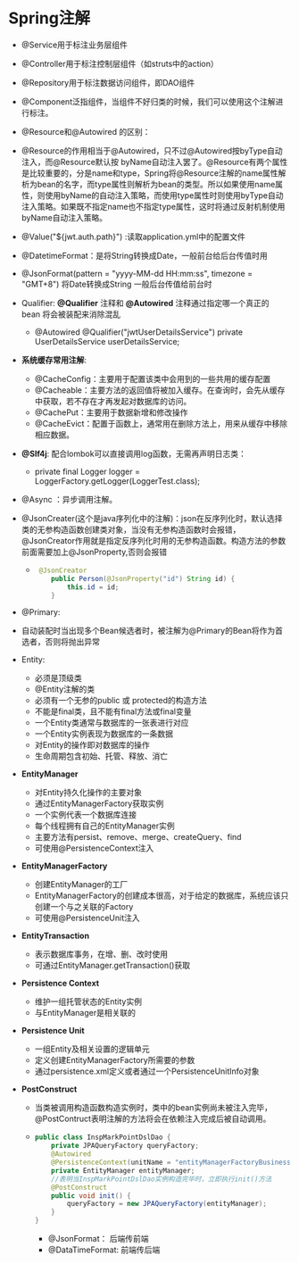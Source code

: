 # Spring注解

+ @Service用于标注业务层组件

+ @Controller用于标注控制层组件（如struts中的action）

+ @Repository用于标注数据访问组件，即DAO组件

+ @Component泛指组件，当组件不好归类的时候，我们可以使用这个注解进行标注。

+ @Resource和@Autowired 的区别：
  
+ @Resource的作用相当于@Autowired，只不过@Autowired按byType自动注入，而@Resource默认按 byName自动注入罢了。@Resource有两个属性是比较重要的，分是name和type，Spring将@Resource注解的name属性解析为bean的名字，而type属性则解析为bean的类型。所以如果使用name属性，则使用byName的自动注入策略，而使用type属性时则使用byType自动注入策略。如果既不指定name也不指定type属性，这时将通过反射机制使用byName自动注入策略。 
  
+ @Value("${jwt.auth.path}") :读取application.yml中的配置文件

+ @DatetimeFormat：是将String转换成Date，一般前台给后台传值时用

+ @JsonFormat(pattern = "yyyy-MM-dd HH:mm:ss", timezone = "GMT+8")  将Date转换成String  一般后台传值给前台时

+ Qualifier: **@Qualifier** 注释和 **@Autowired** 注释通过指定哪一个真正的 bean 将会被装配来消除混乱
  + @Autowired
    @Qualifier("jwtUserDetailsService")
    private UserDetailsService userDetailsService; 
  
+ **系统缓存常用注解**:
  + @CacheConfig：主要用于配置该类中会用到的一些共用的缓存配置
  + @Cacheable：主要方法的返回值将被加入缓存。在查询时，会先从缓存中获取，若不存在才再发起对数据库的访问。
  + @CachePut：主要用于数据新增和修改操作
  + @CacheEvict：配置于函数上，通常用在删除方法上，用来从缓存中移除相应数据。
  
+ **@Slf4j**: 配合lombok可以直接调用log函数，无需再声明日志类：

  + private final Logger logger = LoggerFactory.getLogger(LoggerTest.class);

+ @Async ：异步调用注解。

+ @JsonCreater(这个是java序列化中的注解)：json在反序列化时，默认选择类的无参构造函数创建类对象，当没有无参构造函数时会报错，@JsonCreator作用就是指定反序列化时用的无参构造函数。构造方法的参数前面需要加上@JsonProperty,否则会报错

  + ```java
     @JsonCreator
        public Person(@JsonProperty("id") String id) {
            this.id = id;
        }
    ```

+ @Primary:
  
+ 自动装配时当出现多个Bean候选者时，被注解为@Primary的Bean将作为首选者，否则将抛出异常
  
+ Entity:
  + 必须是顶级类
  + @Entity注解的类
  + 必须有一个无参的public 或 protected的构造方法
  + 不能是final类，且不能有final方法或final变量
  + 一个Entity类通常与数据库的一张表进行对应
  + 一个Entity实例表现为数据库的一条数据
  + 对Entity的操作即对数据库的操作
  + 生命周期包含初始、托管、释放、消亡
  
+ **EntityManager**
  + 对Entity持久化操作的主要对象
  + 通过EntityManagerFactory获取实例
  + 一个实例代表一个数据库连接
  + 每个线程拥有自己的EntityManager实例
  + 主要方法有persist、remove、merge、createQuery、find
  + 可使用@PersistenceContext注入
  
+ **EntityManagerFactory**
  + 创建EntityManager的工厂
  + EntityManagerFactory的创建成本很高，对于给定的数据库，系统应该只创建一个与之关联的Factory
  + 可使用@PersistenceUnit注入
  
+ **EntityTransaction**
  + 表示数据库事务，在增、删、改时使用
  + 可通过EntityManager.getTransaction()获取
  
+ **Persistence Context**
  - 维护一组托管状态的Entity实例
  - 与EntityManager是相关联的
  
+ **Persistence Unit**
  - 一组Entity及相关设置的逻辑单元
  - 定义创建EntityManagerFactory所需要的参数
  - 通过persistence.xml定义或者通过一个PersistenceUnitInfo对象

+ **PostConstruct**

  + 当类被调用构造函数构造实例时，类中的bean实例尚未被注入完毕，@PostContruct表明注解的方法将会在依赖注入完成后被自动调用。

  + ```java
    public class InspMarkPointDslDao {
        private JPAQueryFactory queryFactory;
        @Autowired
        @PersistenceContext(unitName = "entityManagerFactoryBusiness")
        private EntityManager entityManager;
        //表明当InspMarkPointDslDao实例构造完毕时，立即执行init()方法
        @PostConstruct
        public void init() {
            queryFactory = new JPAQueryFactory(entityManager);
        }
    }
    ```

    + @JsonFormat： 后端传前端
    + @DataTimeFormat: 前端传后端

